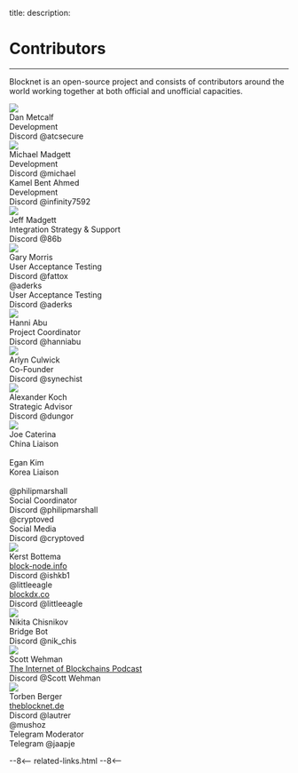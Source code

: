 title: 
description:

# Contributors

---

Blocknet is an open-source project and consists of contributors around the world working together at both official and unofficial capacities.



<div id="bn-contributor-group">

<!-- contributor template -->
<!--
<div class="contributor">
	<div class="fa fa-user-circle" aria-hidden="true"></div>
	<div class="img-round"><img src="/img/contributors/[image-name]"></div>
	<div class="name">[name]
		<a href="" target="_blank"><i class="fa fa-linkedin-square fa-1x" aria-hidden="true"></i></a>
	</div>
	<div class="title">[title]</div>
	<div class="platform">Discord <span class="handle">[handle]</span></div>
</div> 
-->

<div class="contributor">
	<div class="img-round"><img src="/img/contributors/dan-metcalf.jpg"></div>
	<div class="name">Dan Metcalf&nbsp;&nbsp;
		<a href="https://www.linkedin.com/in/dan-metcalf-b821a812/" target="_blank"><i class="fa fa-linkedin-square" aria-hidden="true"></i></a>
	</div>
	<div class="title">Development</div>
	<div class="platform">Discord <span class="handle">@atcsecure</span></div>
</div>

<div class="contributor">
	<div class="img-round"><img src="/img/contributors/michael-madgett.jpg"></div>
	<div class="name">Michael Madgett&nbsp;&nbsp;
		<a href="https://www.linkedin.com/in/mmadgett/" target="_blank"><i class="fa fa-linkedin-square" aria-hidden="true"></i></a>
	</div>
	<div class="title">Development</div>
	<div class="platform">Discord <span class="handle">@michael</span></div>
</div>

<div class="contributor">
	<div class="fa fa-user-circle" aria-hidden="true"></div>
	<div class="name">Kamel Bent Ahmed&nbsp;&nbsp;
		<a href="https://www.linkedin.com/in/kamel-bent-ahmed-66211b13/" target="_blank"><i class="fa fa-linkedin-square" aria-hidden="true"></i></a>
	</div>
	<div class="title">Development</div>
	<div class="platform">Discord <span class="handle">@infinity7592</span></div>
</div>

<div class="contributor">
	<div class="img-round"><img src="/img/contributors/jeff-madgett.jpg"></div>
	<div class="name">Jeff Madgett&nbsp;&nbsp;
		<a href="https://www.linkedin.com/in/jeff-madgett/" target="_blank"><i class="fa fa-linkedin-square fa-1x" aria-hidden="true"></i></a>
	</div>
	<div class="title">Integration Strategy & Support</div>
	<div class="platform">Discord <span class="handle">@86b</span></div>
</div>

<div class="contributor">
	<div class="img-round"><img src="/img/contributors/gary-morris.jpg"></div>
	<div class="name">Gary Morris&nbsp;&nbsp;
		<a href="https://www.linkedin.com/in/fattox/" target="_blank"><i class="fa fa-linkedin-square fa-1x" aria-hidden="true"></i></a>
	</div>
	<div class="title">User Acceptance Testing</div>
	<div class="platform">Discord <span class="handle">@fattox</span></div>
</div>

<div class="contributor">
	<div class="fa fa-user-circle" aria-hidden="true"></div>
	<div class="name">@aderks</div>
	<div class="title">User Acceptance Testing</div>
	<div class="platform">Discord <span class="handle">@aderks</span></div>
</div>

<div class="contributor">
	<div class="img-round"><img src="/img/contributors/hanni-abu.jpg"></div>
	<div class="name">Hanni Abu&nbsp;&nbsp;
		<a href="https://www.linkedin.com/in/hanni-abu-21731525/" target="_blank"><i class="fa fa-linkedin-square fa-1x" aria-hidden="true"></i></a>
	</div>
	<div class="title">Project Coordinator</div>
	<div class="platform">Discord <span class="handle">@hanniabu</span></div>
</div>

<div class="contributor">
	<div class="img-round"><img src="/img/contributors/arlyn-culwick.jpg"></div>
	<div class="name">Arlyn Culwick&nbsp;&nbsp;
		<a href="https://www.linkedin.com/in/arlynculwick/" target="_blank"><i class="fa fa-linkedin-square fa-1x" aria-hidden="true"></i></a>
	</div>
	<div class="title">Co-Founder</div>
	<div class="platform">Discord <span class="handle">@synechist</span></div>
</div>

<div class="contributor">
	<div class="img-round"><img src="/img/contributors/alexander-koch.jpg"></div>
	<div class="name">Alexander Koch&nbsp;&nbsp;
		<a href="https://www.linkedin.com/in/alexanderhkoch" target="_blank"><i class="fa fa-linkedin-square fa-1x" aria-hidden="true"></i></a>
	</div>
	<div class="title">Strategic Advisor</div>
	<div class="platform">Discord <span class="handle">@dungor</span></div>
</div>

<div class="contributor">
	<div class="img-round"><img src="/img/contributors/joe-caterina.jpg"></div>
	<div class="name">Joe Caterina&nbsp;&nbsp;
		<a href="https://www.linkedin.com/in/josephcaterina/" target="_blank"><i class="fa fa-linkedin-square fa-1x" aria-hidden="true"></i></a>
	</div>
	<div class="title">China Liaison</div>
	<div class="platform">&nbsp; <span class="handle"></span></div>
</div>

<div class="contributor">
	<div class="fa fa-user-circle" aria-hidden="true"></div>
	<div class="name">Egan Kim&nbsp;&nbsp;
		<a href="https://www.linkedin.com/in/josephcaterina/" target="_blank"><i class="fa fa-linkedin-square fa-1x" aria-hidden="true"></i></a>
	</div>
	<div class="title">Korea Liaison</div>
	<div class="platform">&nbsp; <span class="handle"></span></div>
</div>

<div class="contributor">
	<div class="fa fa-user-circle" aria-hidden="true"></div>
	<div class="name">@philipmarshall</div>
	<div class="title">Social Coordinator</div>
	<div class="platform">Discord <span class="handle">@philipmarshall</span></div>
</div>

<div class="contributor">
	<div class="fa fa-user-circle" aria-hidden="true"></div>
	<div class="name">@cryptoved</div>
	<div class="title">Social Media</div>
	<div class="platform">Discord <span class="handle">@cryptoved</span></div>
</div>

<div class="contributor">
	<div class="img-round"><img src="/img/contributors/kerst-bottema.jpg"></div>
	<div class="name">Kerst Bottema&nbsp;&nbsp;
		<a href="https://www.linkedin.com/in/kerst-bottema-436b4a26/" target="_blank"><i class="fa fa-linkedin-square fa-1x" aria-hidden="true"></i></a>
	</div>
	<div class="title"><a href="https://block-node.info/" target="_blank">block-node.info</a></div>
	<div class="platform">Discord <span class="handle">@ishkb1</span></div>
</div>

<div class="contributor">
	<div class="fa fa-user-circle" aria-hidden="true"></div>
	<div class="name">@littleeagle&nbsp;&nbsp;
		<a href="https://twitter.com/littleeagle20" target="_blank"><i class="fa fa-twitter-square fa-1x" aria-hidden="true"></i></a>
	</div>
	<div class="title"><a href="https://blockdx.co/" target="_blank">blockdx.co</a></div>
	<div class="platform">Discord <span class="handle">@littleeagle</span></div>
</div>

<div class="contributor"> 
	<div class="img-round"><img src="/img/contributors/nikita-chisnikov.jpg"></div>
	<div class="name">Nikita Chisnikov</div>
	<div class="title">Bridge Bot</div>
	<div class="platform">Discord <span class="handle">@nik_chis</span></div>
</div>

<div class="contributor">
	<div class="img-round"><img src="/img/contributors/scott-wehman.jpg"></div>
	<div class="name">Scott Wehman&nbsp;&nbsp;
		<a href="https://www.linkedin.com/in/scott-wehman-77a6293a/" target="_blank"><i class="fa fa-linkedin-square fa-1x" aria-hidden="true"></i></a>
	</div>
	<div class="title"><a href="https://internetofblockchains.libsyn.com/website" target="_blank">The Internet of Blockchains Podcast</a></div>
	<div class="platform">Discord <span class="handle">@Scott Wehman</span></div>
</div>

<div class="contributor">
	<div class="img-round"><img src="/img/contributors/torben-berger.jpg"></div>
	<div class="name">Torben Berger&nbsp;&nbsp;
		<a href="https://www.linkedin.com/in/torben-berger-8a01a0156/" target="_blank"><i class="fa fa-linkedin-square fa-1x" aria-hidden="true"></i></a>
	</div>
	<div class="title"><a href="http://theblocknet.de/" target="_blank">theblocknet.de</a></div>
	<div class="platform">Discord <span class="handle">@lautrer</span></div>
</div>
<div class="contributor">
	<div class="fa fa-user-circle" aria-hidden="true"></div>
	<div class="name">@mushoz</div>
	<div class="title">Telegram Moderator</div>
	<div class="platform">Telegram <span class="handle">@jaapje</span></div>
</div>

<!-- <div class="contributor">
	<div class="img-round"><img src="/img/contributors/arturo-martin.jpg"></div>
	<div class="name">Arturo Martin
		<a href="https://www.linkedin.com/in/arturomartindenicolas/" target="_blank"><i class="fa fa-linkedin-square fa-1x" aria-hidden="true"></i></a>
	</div>
	<div class="title">Development</div>
	<div class="platform">&nbsp;<span class="handle"></span></div>
</div> -->

<!-- <div class="contributor">
	<div class="img-round"><img src="/img/contributors/daniel-zorin.jpg"></div>
	<div class="name">Daniel Zorin
		<a href="https://www.linkedin.com/in/daniel-zorin-a9704647/" target="_blank"><i class="fa fa-linkedin-square fa-1x" aria-hidden="true"></i></a>
	</div>
	<div class="title">Development</div>
	<div class="platform">Discord <span class="handle">@jaun</span></div>
</div> -->

<!-- <div class="contributor">
	<div class="fa fa-user-circle" aria-hidden="true"></div>
	<div class="name">Vladimir</div>
	<div class="title">Development</div>
	<div class="platform">Discord <span class="handle">@corvaxx</span></div>
</div> -->

<!-- <div class="contributor">
	<div class="img-round"><img src="/img/contributors/boa.jpg"></div>
	<div class="name">@boa</div>
	<div class="title">Development</div>
	<div class="platform">Discord <span class="handle">@boa</span></div>
</div> -->

<!-- <div class="contributor">
	<div class="fa fa-user-circle" aria-hidden="true"></div>
	<div class="name">Andrey Lazarko</div>
	<div class="title">Development</div>
	<div class="platform">Discord <span class="handle">@xenix</span></div>
</div> -->

</div>

<!-- 
======= Start: Related Links Section =======
- This is the related links section at the bottom of each page.
- It lists the links in the relatedLinks array variable below.
	Example: relatedLinks = [{"name":"Blocknet Website","link":"https://blocknet.co"},{"name":"API Docs","link":"https://api.blocknet.co"}];
- If the array is empty, ie. relatedLinks = [], then the related links section will not be displayed.
related-links.html
- The template and logic for the related links section can be found in docs/snippets/related-links.html
- The base path is defaulted to docs/snippets/, which can be edited in the mkdocs.yml file
- The template and logic is linked with markdown_extensions: pymdownx.snippets
-->
<script type="text/javascript">
var relatedLinks = [];
</script>

--8<--
related-links.html
--8<-- 
<!-- 
======= End: Related Links Section ======= 
-->





